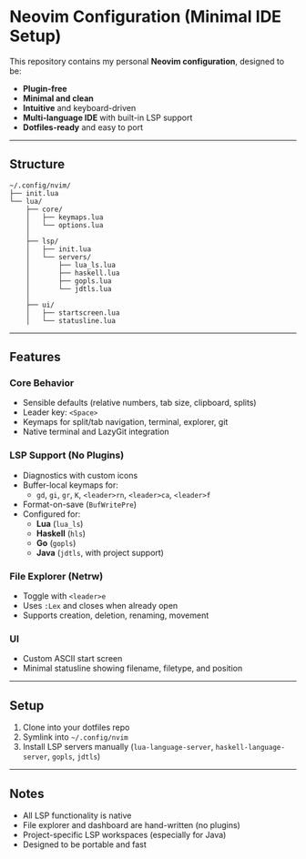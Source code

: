 # Neovim Configuration (Minimal IDE Setup)

This repository contains my personal **Neovim configuration**, designed to be:

- **Plugin-free**
- **Minimal and clean**
- **Intuitive** and keyboard-driven
- **Multi-language IDE** with built-in LSP support
- **Dotfiles-ready** and easy to port

---

## Structure

```
~/.config/nvim/
├── init.lua
└── lua/
    ├── core/
    │   ├── keymaps.lua
    │   └── options.lua
    │
    ├── lsp/
    │   ├── init.lua
    │   └── servers/
    │       ├── lua_ls.lua
    │       ├── haskell.lua
    │       ├── gopls.lua
    │       └── jdtls.lua
    │
    ├── ui/
    │   ├── startscreen.lua
    │   └── statusline.lua
```

---

## Features

### Core Behavior
- Sensible defaults (relative numbers, tab size, clipboard, splits)
- Leader key: `<Space>`
- Keymaps for split/tab navigation, terminal, explorer, git
- Native terminal and LazyGit integration

### LSP Support (No Plugins)
- Diagnostics with custom icons
- Buffer-local keymaps for:
  - `gd`, `gi`, `gr`, `K`, `<leader>rn`, `<leader>ca`, `<leader>f`
- Format-on-save (`BufWritePre`)
- Configured for:
  - **Lua** (`lua_ls`)
  - **Haskell** (`hls`)
  - **Go** (`gopls`)
  - **Java** (`jdtls`, with project support)

### File Explorer (Netrw)
- Toggle with `<leader>e`
- Uses `:Lex` and closes when already open
- Supports creation, deletion, renaming, movement

### UI
- Custom ASCII start screen
- Minimal statusline showing filename, filetype, and position

---

## Setup

1. Clone into your dotfiles repo
2. Symlink into `~/.config/nvim`
3. Install LSP servers manually (`lua-language-server`, `haskell-language-server`, `gopls`, `jdtls`)

---

## Notes

- All LSP functionality is native
- File explorer and dashboard are hand-written (no plugins)
- Project-specific LSP workspaces (especially for Java)
- Designed to be portable and fast
